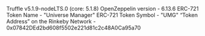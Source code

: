 Truffle v5.1.9-nodeLTS.0 (core: 5.1.8)
OpenZeppelin version - 6.13.6 
ERC-721 Token Name - "Universe Manager"
ERC-721 Token Symbol - "UMG"
“Token Address” on the Rinkeby Network - 0x07842DEd2bd608f5502e221d81c2c48A0Ca95a70
